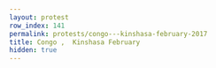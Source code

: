 ```yaml
---
layout: protest
row_index: 141
permalink: protests/congo---kinshasa-february-2017
title: Congo ,  Kinshasa February
hidden: true
---
```

